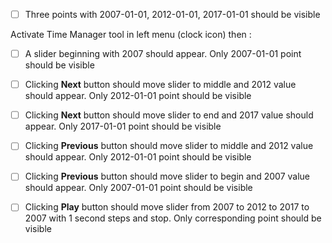 * [ ] Three points with 2007-01-01, 2012-01-01, 2017-01-01 should be visible

Activate Time Manager tool in left menu (clock icon) then :

* [ ] A slider beginning with 2007 should appear. Only 2007-01-01 point should be visible
* [ ] Clicking **Next** button should move slider to middle and 2012 value should appear. Only 2012-01-01 point should be visible
* [ ] Clicking **Next** button should move slider to end and 2017 value should appear. Only 2017-01-01 point should be visible
* [ ] Clicking **Previous** button should move slider to middle and 2012 value should appear. Only 2012-01-01 point should be visible
* [ ] Clicking **Previous** button should move slider to begin and 2007 value should appear. Only 2007-01-01 point should be visible

* [ ] Clicking **Play** button should move slider from 2007 to 2012 to 2017 to 2007 with 1 second steps and stop. Only corresponding point should be visible
